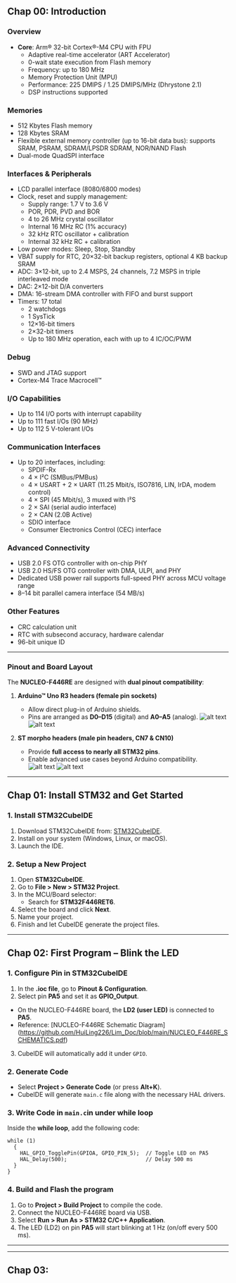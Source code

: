 ## Chap 00: Introduction

### Overview
- **Core**: Arm® 32-bit Cortex®-M4 CPU with FPU  
  - Adaptive real-time accelerator (ART Accelerator)  
  - 0-wait state execution from Flash memory  
  - Frequency: up to 180 MHz  
  - Memory Protection Unit (MPU)  
  - Performance: 225 DMIPS / 1.25 DMIPS/MHz (Dhrystone 2.1)  
  - DSP instructions supported  

### Memories
- 512 Kbytes Flash memory  
- 128 Kbytes SRAM  
- Flexible external memory controller (up to 16-bit data bus): supports SRAM, PSRAM, SDRAM/LPSDR SDRAM, NOR/NAND Flash  
- Dual-mode QuadSPI interface  

### Interfaces & Peripherals
- LCD parallel interface (8080/6800 modes)  
- Clock, reset and supply management:  
  - Supply range: 1.7 V to 3.6 V  
  - POR, PDR, PVD and BOR  
  - 4 to 26 MHz crystal oscillator  
  - Internal 16 MHz RC (1% accuracy)  
  - 32 kHz RTC oscillator + calibration  
  - Internal 32 kHz RC + calibration  
- Low power modes: Sleep, Stop, Standby  
- VBAT supply for RTC, 20×32-bit backup registers, optional 4 KB backup SRAM  
- ADC: 3×12-bit, up to 2.4 MSPS, 24 channels, 7.2 MSPS in triple interleaved mode  
- DAC: 2×12-bit D/A converters  
- DMA: 16-stream DMA controller with FIFO and burst support  
- Timers: 17 total  
  - 2 watchdogs  
  - 1 SysTick  
  - 12×16-bit timers  
  - 2×32-bit timers  
  - Up to 180 MHz operation, each with up to 4 IC/OC/PWM  

### Debug
- SWD and JTAG support  
- Cortex-M4 Trace Macrocell™  

### I/O Capabilities
- Up to 114 I/O ports with interrupt capability  
- Up to 111 fast I/Os (90 MHz)  
- Up to 112 5 V-tolerant I/Os  

### Communication Interfaces
- Up to 20 interfaces, including:  
  - SPDIF-Rx  
  - 4 × I²C (SMBus/PMBus)  
  - 4 × USART + 2 × UART (11.25 Mbit/s, ISO7816, LIN, IrDA, modem control)  
  - 4 × SPI (45 Mbit/s), 3 muxed with I²S  
  - 2 × SAI (serial audio interface)  
  - 2 × CAN (2.0B Active)  
  - SDIO interface  
  - Consumer Electronics Control (CEC) interface 

### Advanced Connectivity
- USB 2.0 FS OTG controller with on-chip PHY  
- USB 2.0 HS/FS OTG controller with DMA, ULPI, and PHY  
- Dedicated USB power rail supports full-speed PHY across MCU voltage range  
- 8–14 bit parallel camera interface (54 MB/s)  

### Other Features
- CRC calculation unit  
- RTC with subsecond accuracy, hardware calendar  
- 96-bit unique ID  

---

### Pinout and Board Layout 

The **NUCLEO-F446RE** are designed with **dual pinout compatibility**:

1. **Arduino™ Uno R3 headers (female pin sockets)**  
   - Allow direct plug-in of Arduino shields.  
   - Pins are arranged as **D0–D15** (digital) and **A0–A5** (analog).
   ![alt text](https://os.mbed.com/media/uploads/jeromecoutant/nucleo_f446re_arduino_left_2021_10_26.png)
 ![alt text](https://os.mbed.com/media/uploads/jeromecoutant/nucleo_f446re_arduino_right_2021_10_26.png)

2. **ST morpho headers (male pin headers, CN7 & CN10)**  
   - Provide **full access to nearly all STM32 pins**.  
   - Enable advanced use cases beyond Arduino compatibility.  
![alt text](https://os.mbed.com/media/uploads/jeromecoutant/nucleo_f446re_morpho_right_2021_10_26.png)
![alt text](https://os.mbed.com/media/uploads/jeromecoutant/nucleo_f446re_morpho_left_2021_10_26.png)


---

## Chap 01: Install STM32 and Get Started

### 1. Install STM32CubeIDE
1. Download STM32CubeIDE from: [STM32CubeIDE](https://www.st.com/en/development-tools/stm32cubeide.html).  
2. Install on your system (Windows, Linux, or macOS).  
3. Launch the IDE.

### 2. Setup a New Project
1. Open **STM32CubeIDE**.  
2. Go to **File > New > STM32 Project**.  
3. In the MCU/Board selector:  
   - Search for **STM32F446RET6**.  
4. Select the board and click **Next**.  
5. Name your project.  
6. Finish and let CubeIDE generate the project files.

   
---

## Chap 02: First Program – Blink the LED

### 1. Configure Pin in STM32CubeIDE
1. In the **.ioc file**, go to **Pinout & Configuration**.  
2. Select pin **PA5** and set it as **GPIO_Output**.  
  - On the NUCLEO-F446RE board, the **LD2 (user LED)** is connected to **PA5**.
  - Reference: [NUCLEO-F446RE Schematic Diagram] (https://github.com/HuiLing226/Lim_Doc/blob/main/NUCLEO_F446RE_SCHEMATICS.pdf)
3. CubeIDE will automatically add it under `GPIO`.  

### 2. Generate Code
- Select **Project > Generate Code** (or press **Alt+K**).  
- CubeIDE will generate `main.c` file along with the necessary HAL drivers.

### 3. Write Code in `main.c`in under while loop
Inside the **while loop**, add the following code:

```
while (1)
  {
    HAL_GPIO_TogglePin(GPIOA, GPIO_PIN_5);  // Toggle LED on PA5
    HAL_Delay(500);                         // Delay 500 ms
  }
}
```

### 4. Build and Flash the program
1. Go to **Project > Build Project** to compile the code.
2. Connect the NUCLEO-F446RE board via USB.
3. Select **Run > Run As > STM32 C/C++ Application**.
4. The LED (LD2) on pin **PA5** will start blinking at 1 Hz (on/off every 500 ms).


---

---

## Chap 03: 
